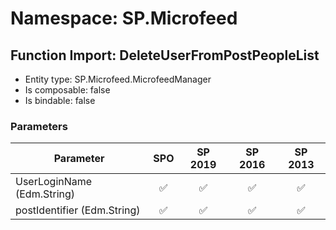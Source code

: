 # Namespace: SP.Microfeed

## Function Import: DeleteUserFromPostPeopleList

- Entity type: SP.Microfeed.MicrofeedManager
- Is composable: false
- Is bindable: false

### Parameters

Parameter | SPO | SP 2019 | SP 2016 | SP 2013
----------|:---:|:-------:|:-------:|:-------:
UserLoginName (Edm.String) | ✅ | ✅ | ✅ | ✅
postIdentifier (Edm.String) | ✅ | ✅ | ✅ | ✅